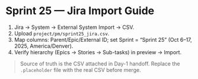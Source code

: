 # Sprint 25 — Jira Import Guide

1. Jira → System → External System Import → CSV.
2. Upload `project/pm/sprint25_jira.csv`.
3. Map columns: Parent/Epic/External ID; set Sprint = “Sprint 25” (Oct 6–17, 2025, America/Denver).
4. Verify hierarchy (Epics → Stories → Sub-tasks) in preview → Import.

> Source of truth is the CSV attached in Day-1 handoff. Replace the `.placeholder` file with the real CSV before merge.

